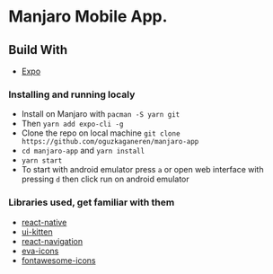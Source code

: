 # Manjaro Mobile App.

## Build With

- [Expo](https://docs.expo.io)

### Installing and running localy

- Install on Manjaro with `pacman -S yarn git`
- Then `yarn add expo-cli -g`
- Clone the repo on local machine `git clone https://github.com/oguzkaganeren/manjaro-app`
- `cd manjaro-app` and `yarn install`
- `yarn start`
- To start with android emulator press `a` or open web interface with pressing `d` then click run on android emulator

### Libraries used, get familiar with them

- [react-native](https://www.reactnative.com/)
- [ui-kitten](https://akveo.github.io/react-native-ui-kitten/)
- [react-navigation](https://reactnavigation.org/)
- [eva-icons](https://akveo.github.io/eva-icons/#/)
- [fontawesome-icons](https://fontawesome.com/v4.7.0/icons/)
